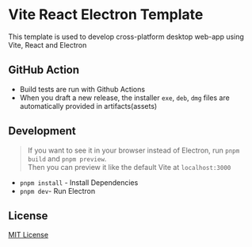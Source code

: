 # Vite React Electron Template

This template is used to develop cross-platform desktop web-app using Vite, React and Electron

## GitHub Action

- Build tests are run with Github Actions
- When you draft a new release, the installer `exe`, `deb`, `dmg` files are automatically provided in artifacts(assets)

## Development

> If you want to see it in your browser instead of Electron, run `pnpm build` and `pnpm preview`.  
> Then you can preview it like the default Vite at `localhost:3000`

- `pnpm install` - Install Dependencies
- `pnpm dev`- Run Electron

## License

[MIT License](LICENSE)
